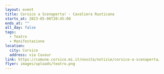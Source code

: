 ```yaml
---
layout: event
title: Corsico a Scenaperta! - Cavaliera Rusticana
starts_at: 2023-05-06T20:45:00
ends_at: ""
all_day: false
tags:
  - Teatro
  - Manifestazione
location:
  city: Corsico
  address: via Cavour
link: https://comune.corsico.mi.it/novita/notizie/corsico-a-scenaperta/
flyer: images/uploads/teatro.png
---
```

